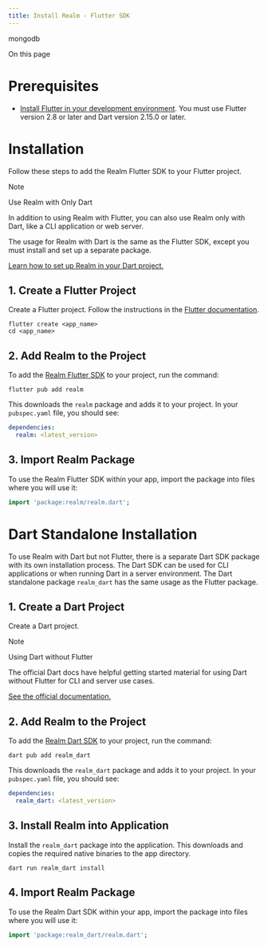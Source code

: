 ```yaml
---
title: Install Realm - Flutter SDK
---
```


<div class="default-domain">

mongodb

</div>

<div class="contents singlecol" local="" backlinks="none" depth="2">

On this page

</div>

# Prerequisites

-   [Install Flutter in your development
    environment](https://docs.flutter.dev/get-started/install). You must
    use Flutter version 2.8 or later and Dart version 2.15.0 or later.

# Installation

Follow these steps to add the Realm Flutter SDK to your Flutter project.

<div class="note">

<div class="title">

Note

</div>

Use Realm with Only Dart

In addition to using Realm with Flutter, you can also use Realm only
with Dart, like a CLI application or web server.

The usage for Realm with Dart is the same as the Flutter SDK, except you
must install and set up a separate package.

[Learn how to set up Realm in your Dart
project.](/realm/sdk/flutter/install#std-label-dart-install-steps)

</div>

## 1. Create a Flutter Project

Create a Flutter project. Follow the instructions in the [Flutter
documentation](https://docs.flutter.dev/get-started/test-drive?tab=terminal).

``` 
flutter create <app_name>
cd <app_name>
```

## 2. Add Realm to the Project

To add the [Realm Flutter SDK](https://pub.dev/packages/realm) to your
project, run the command:

``` 
flutter pub add realm
```

This downloads the `realm` package and adds it to your project. In your
`pubspec.yaml` file, you should see:

``` yaml
dependencies:
  realm: <latest_version>
```

## 3. Import Realm Package

To use the Realm Flutter SDK within your app, import the package into
files where you will use it:

``` dart
import 'package:realm/realm.dart';
```

# Dart Standalone Installation

To use Realm with Dart but not Flutter, there is a separate Dart SDK
package with its own installation process. The Dart SDK can be used for
CLI applications or when running Dart in a server environment. The Dart
standalone package `realm_dart` has the same usage as the Flutter
package.

## 1. Create a Dart Project

Create a Dart project.

<div class="note">

<div class="title">

Note

</div>

Using Dart without Flutter

The official Dart docs have helpful getting started material for using
Dart without Flutter for CLI and server use cases.

[See the official documentation.](https://dart.dev/server)

</div>

## 2. Add Realm to the Project

To add the [Realm Dart SDK](https://pub.dev/packages/realm_dart) to your
project, run the command:

``` 
dart pub add realm_dart
```

This downloads the `realm_dart` package and adds it to your project. In
your `pubspec.yaml` file, you should see:

``` yaml
dependencies:
  realm_dart: <latest_version>
```

## 3. Install Realm into Application

Install the `realm_dart` package into the application. This downloads
and copies the required native binaries to the app directory.

``` 
dart run realm_dart install
```

## 4. Import Realm Package

To use the Realm Dart SDK within your app, import the package into files
where you will use it:

``` dart
import 'package:realm_dart/realm.dart';
```
